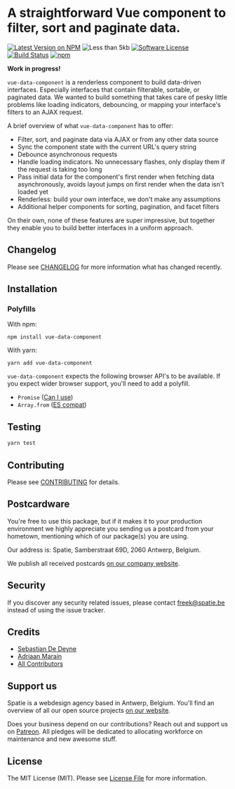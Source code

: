 # A straightforward Vue component to filter, sort and paginate data.

[![Latest Version on NPM](https://img.shields.io/npm/v/vue-data-component.svg?style=flat-square)](https://npmjs.com/package/vue-data-component)
![Less than 5kb](https://img.shields.io/badge/size-%3C5kb-brightgreen.svg?style=flat-square)
[![Software License](https://img.shields.io/badge/license-MIT-brightgreen.svg?style=flat-square)](LICENSE.md)
[![Build Status](https://img.shields.io/travis/spatie/vue-data-component/master.svg?style=flat-square)](https://travis-ci.org/spatie/vue-data-component)
[![npm](https://img.shields.io/npm/dt/vue-data-component.svg?style=flat-square)](https://www.npmjs.com/package/vue-data-component)

**Work in progress!**

`vue-data-component` is a renderless component to build data-driven interfaces. Especially interfaces that contain filterable, sortable, or paginated data. We wanted to build something that takes care of pesky little problems like loading indicators, debouncing, or mapping your interface's filters to an AJAX request.

A brief overview of what `vue-data-component` has to offer:

- Filter, sort, and paginate data via AJAX or from any other data source
- Sync the component state with the current URL's query string
- Debounce asynchronous requests
- Handle loading indicators. No unnecessary flashes, only display them if the request is taking too long
- Pass initial data for the component's first render when fetching data asynchronously, avoids layout jumps on first render when the data isn't loaded yet
- Renderless: build your own interface, we don't make any assumptions
- Additional helper components for sorting, pagination, and facet filters

On their own, none of these features are super impressive, but together they enable you to build better interfaces in a uniform approach.

## Changelog

Please see [CHANGELOG](CHANGELOG.md) for more information what has changed recently.

## Installation

### Polyfills

With npm:

```
npm install vue-data-component
```

With yarn:

```
yarn add vue-data-component
```

`vue-data-component` expects the following browser API's to be available. If you expect wider browser support, you'll need to add a polyfill.

- `Promise` ([Can I use](https://caniuse.com/#feat=promises))
- `Array.from` ([ES compat](http://kangax.github.io/compat-table/es6/#test-Array.from))

## Testing

```bash
yarn test
```

## Contributing

Please see [CONTRIBUTING](CONTRIBUTING.md) for details.

## Postcardware

You're free to use this package, but if it makes it to your production environment we highly appreciate you sending us a postcard from your hometown, mentioning which of our package(s) you are using.

Our address is: Spatie, Samberstraat 69D, 2060 Antwerp, Belgium.

We publish all received postcards [on our company website](https://spatie.be/en/opensource/postcards).

## Security

If you discover any security related issues, please contact freek@spatie.be instead of using the issue tracker.

## Credits

- [Sebastian De Deyne](https://github.com/sebastiandedeyne)
- [Adriaan Marain](https://github.com/AdrianMrn)
- [All Contributors](../../contributors)

## Support us

Spatie is a webdesign agency based in Antwerp, Belgium. You'll find an overview of all our open source projects [on our website](https://spatie.be/opensource).

Does your business depend on our contributions? Reach out and support us on [Patreon](https://www.patreon.com/spatie).
All pledges will be dedicated to allocating workforce on maintenance and new awesome stuff.

## License

The MIT License (MIT). Please see [License File](LICENSE.md) for more information.
